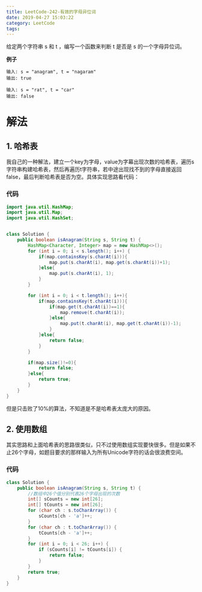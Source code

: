 ```yaml
---
title: LeetCode-242-有效的字母异位词
date: 2019-04-27 15:03:22
category: LeetCode
tags: 
---
```


给定两个字符串 s 和 t ，编写一个函数来判断 t 是否是 s 的一个字母异位词。

**例子**

```plain
输入: s = "anagram", t = "nagaram"
输出: true
```

```plain
输入: s = "rat", t = "car"
输出: false
```

<!--more-->

# 解法

## 1. 哈希表

我自己的一种解法，建立一个key为字母，value为字幕出现次数的哈希表，遍历s字符串构建哈希表，然后再遍历t字符串，若中途出现找不到的字母直接返回false，最后判断哈希表是否为空。具体实现思路看代码：

### 代码

```java
import java.util.HashMap;
import java.util.Map;
import java.util.HashSet;


class Solution {
    public boolean isAnagram(String s, String t) {
        HashMap<Character, Integer> map = new HashMap<>();
        for (int i = 0; i < s.length(); i++) {
            if(map.containsKey(s.charAt(i))){
                map.put(s.charAt(i), map.get(s.charAt(i))+1);
            }else{
                map.put(s.charAt(i), 1);
            }
        }

        for (int i = 0; i < t.length(); i++){
            if(map.containsKey(t.charAt(i))){
                if(map.get(t.charAt(i))==1){
                    map.remove(t.charAt(i));
                }else{
                    map.put(t.charAt(i), map.get(t.charAt(i))-1);
                }
            }else{
                return false;
            }
        }

        if(map.size()!=0){
            return false;
        }else{
            return true;
        }
    }
}
```
但是只击败了10%的算法，不知道是不是哈希表太庞大的原因。

## 2. 使用数组

其实思路和上面哈希表的思路很类似，只不过使用数组实现要快很多。但是如果不止26个字母，如题目要求的那样输入为所有Unicode字符的话会很浪费空间。

### 代码

```java
class Solution {
    public boolean isAnagram(String s, String t) {
        //数组中26个值分别代表26个字母出现的次数
        int[] sCounts = new int[26];
        int[] tCounts = new int[26];
        for (char ch : s.toCharArray()) {
            sCounts[ch - 'a']++;
        }
        for (char ch : t.toCharArray()) {
            tCounts[ch - 'a']++;
        }
        for (int i = 0; i < 26; i++) {
            if (sCounts[i] != tCounts[i]) {
                return false;
            }
        }
        return true;
    }
}
```
